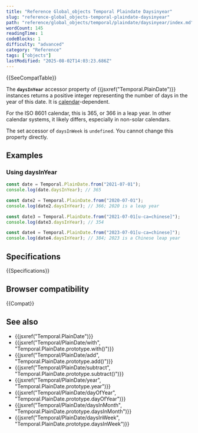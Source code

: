 ```yaml
---
title: "Reference Global_objects Temporal Plaindate Daysinyear"
slug: "reference-global_objects-temporal-plaindate-daysinyear"
path: "reference/global_objects/temporal/plaindate/daysinyear/index.md"
wordCount: 145
readingTime: 1
codeBlocks: 1
difficulty: "advanced"
category: "Reference"
tags: ["objects"]
lastModified: "2025-08-02T14:03:23.686Z"
---
```



{{SeeCompatTable}}

The **`daysInYear`** accessor property of {{jsxref("Temporal.PlainDate")}} instances returns a positive integer representing the number of days in the year of this date. It is [calendar](/en-US/docs/Web/JavaScript/Reference/Global_Objects/Temporal#calendars)-dependent.

For the ISO 8601 calendar, this is 365, or 366 in a leap year. In other calendar systems, it likely differs, especially in non-solar calendars.

The set accessor of `daysInWeek` is `undefined`. You cannot change this property directly.

## Examples

### Using daysInYear

```js
const date = Temporal.PlainDate.from("2021-07-01");
console.log(date.daysInYear); // 365

const date2 = Temporal.PlainDate.from("2020-07-01");
console.log(date2.daysInYear); // 366; 2020 is a leap year

const date3 = Temporal.PlainDate.from("2021-07-01[u-ca=chinese]");
console.log(date3.daysInYear); // 354

const date4 = Temporal.PlainDate.from("2023-07-01[u-ca=chinese]");
console.log(date4.daysInYear); // 384; 2023 is a Chinese leap year
```

## Specifications

{{Specifications}}

## Browser compatibility

{{Compat}}

## See also

- {{jsxref("Temporal.PlainDate")}}
- {{jsxref("Temporal/PlainDate/with", "Temporal.PlainDate.prototype.with()")}}
- {{jsxref("Temporal/PlainDate/add", "Temporal.PlainDate.prototype.add()")}}
- {{jsxref("Temporal/PlainDate/subtract", "Temporal.PlainDate.prototype.subtract()")}}
- {{jsxref("Temporal/PlainDate/year", "Temporal.PlainDate.prototype.year")}}
- {{jsxref("Temporal/PlainDate/dayOfYear", "Temporal.PlainDate.prototype.dayOfYear")}}
- {{jsxref("Temporal/PlainDate/daysInMonth", "Temporal.PlainDate.prototype.daysInMonth")}}
- {{jsxref("Temporal/PlainDate/daysInWeek", "Temporal.PlainDate.prototype.daysInWeek")}}
